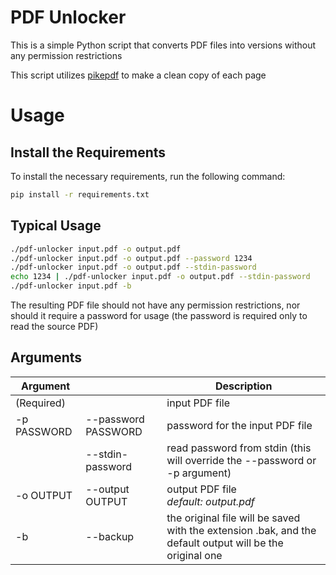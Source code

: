 # PDF Unlocker
This is a simple Python script that converts PDF files into versions without any permission restrictions

This script utilizes [pikepdf](https://pikepdf.readthedocs.io/en/latest/) to make a clean copy of each page

# Usage

## Install the Requirements

To install the necessary requirements, run the following command:

```sh
pip install -r requirements.txt
```

## Typical Usage

```sh
./pdf-unlocker input.pdf -o output.pdf
./pdf-unlocker input.pdf -o output.pdf --password 1234
./pdf-unlocker input.pdf -o output.pdf --stdin-password
echo 1234 | ./pdf-unlocker input.pdf -o output.pdf --stdin-password
./pdf-unlocker input.pdf -b
```

The resulting PDF file should not have any permission restrictions, nor should it require a password for usage (the password is required only to read the source PDF)

## Arguments

| Argument || Description |
|-|-|-|
| (Required) | | input PDF file |
| -p PASSWORD | --password PASSWORD | password for the input PDF file |
| | --stdin-password | read password from stdin (this will override the --password or -p argument) |
| -o OUTPUT | --output OUTPUT | output PDF file <br> _default: output.pdf_ |
| -b | --backup | the original file will be saved with the extension .bak, and the default output will be the original one |